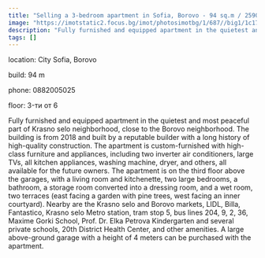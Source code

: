 ```yaml
---
title: "Selling a 3-bedroom apartment in Sofia, Borovo - 94 sq.m / 259000 EUR :: imot.bg Ad."
image: "https://imotstatic2.focus.bg/imot/photosimotbg/1/687//big1/1c170953865323687_X8.jpg"
description: "Fully furnished and equipped apartment in the quietest and most peaceful part of Krasno selo neighborhood, close to the Borovo neighborhood. The building is from 2018 and built by a reputable builder with a long history of high-quality construction. The apartment is custom-furnished with high-class furniture and appliances, including two inverter air conditioners, large TVs, all kitchen appliances, washing machine, dryer, and others, all available for the future owners. The apartment is on the third floor above the garages, with a living room and kitchenette, two large bedrooms, a bathroom, a storage room converted into a dressing room, and a wet room, two terraces (east facing a garden with pine trees, west facing an inner courtyard). Nearby are the Krasno selo and Borovo markets, LIDL, Billa, Fantastico, Krasno selo Metro station, tram stop 5, bus lines 204, 9, 2, 36, Maxime Gorki School, Prof. Dr. Elka Petrova Kindergarten and several private schools, 20th District Health Center, and other amenities. A large above-ground garage with a height of 4 meters can be purchased with the apartment."
tags: []
---
```


location: City Sofia, Borovo

build: 94 m

phone: 0882005025

floor: 3-ти от 6

Fully furnished and equipped apartment in the quietest and most peaceful part of Krasno selo neighborhood, close to the Borovo neighborhood. The building is from 2018 and built by a reputable builder with a long history of high-quality construction. The apartment is custom-furnished with high-class furniture and appliances, including two inverter air conditioners, large TVs, all kitchen appliances, washing machine, dryer, and others, all available for the future owners. The apartment is on the third floor above the garages, with a living room and kitchenette, two large bedrooms, a bathroom, a storage room converted into a dressing room, and a wet room, two terraces (east facing a garden with pine trees, west facing an inner courtyard). Nearby are the Krasno selo and Borovo markets, LIDL, Billa, Fantastico, Krasno selo Metro station, tram stop 5, bus lines 204, 9, 2, 36, Maxime Gorki School, Prof. Dr. Elka Petrova Kindergarten and several private schools, 20th District Health Center, and other amenities. A large above-ground garage with a height of 4 meters can be purchased with the apartment.


